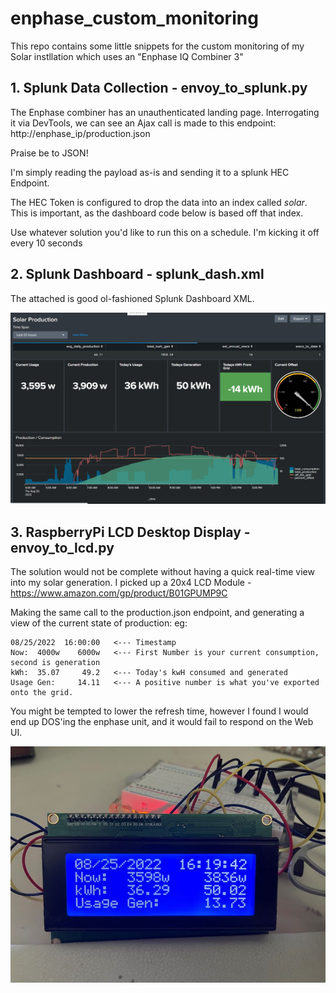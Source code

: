 # enphase_custom_monitoring
This repo contains some little snippets for the custom monitoring of my Solar instllation which uses an "Enphase IQ Combiner 3"

## 1. Splunk Data Collection - envoy_to_splunk.py

The Enphase combiner has an unauthenticated landing page.
Interrogating it via DevTools, we can see an Ajax call is made to this endpoint: http://enphase_ip/production.json

Praise be to JSON!

I'm simply reading the payload as-is and sending it to a splunk HEC Endpoint.

The HEC Token is configured to drop the data into an index called *solar*.
This is important, as the dashboard code below is based off that index.

Use whatever solution you'd like to run this on a schedule.
I'm kicking it off every 10 seconds

## 2. Splunk Dashboard - splunk_dash.xml

The attached is good ol-fashioned Splunk Dashboard XML.

![Splunk Dashboard](./dashboard.png)

## 3. RaspberryPi LCD Desktop Display - envoy_to_lcd.py

The solution would not be complete without having a quick real-time view into my solar generation.
I picked up a 20x4 LCD Module - https://www.amazon.com/gp/product/B01GPUMP9C

Making the same call to the production.json endpoint, and generating a view of the current state of production:
eg:

    08/25/2022  16:00:00   <--- Timestamp
    Now:  4000w    6000w   <--- First Number is your current consumption, second is generation
    kWh:  35.07     49.2   <--- Today's kwH consumed and generated
    Usage Gen:     14.11   <--- A positive number is what you've exported onto the grid.

You might be tempted to lower the refresh time, however I found I would end up DOS'ing the enphase unit, and it would fail to respond on the Web UI.

![LCD](./lcd.jpg)
